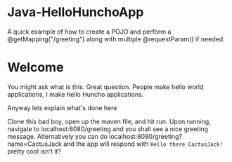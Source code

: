 # Java-HelloHunchoApp
A quick example of how to create a POJO and perform a @getMapping("/greeting") along with multiple @requestParam() if needed. 

# Welcome
You might ask what is this. Great question. People make hello world applications, I make hello Huncho applications.

Anyway lets explain what's done here


Clone this bad boy, open up the maven file, and hit run. Upon running, navigate to localhost:8080/greeting and you shall see a nice greeting message.
Alternatively you can do localhost:8080/greeting?name=CactusJack and the app will respond with ```Hello there CactusJack!``` pretty cool isn't it?
